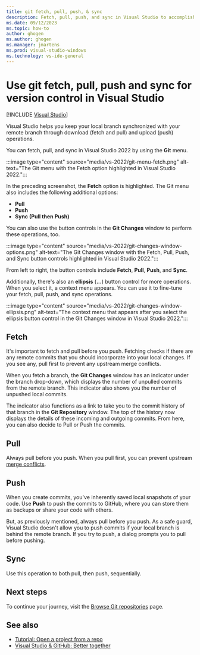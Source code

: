 ```yaml
---
title: git fetch, pull, push, & sync
description: Fetch, pull, push, and sync in Visual Studio to accomplish version control for your projects by using Git or Azure DevOps.
ms.date: 09/12/2023
ms.topic: how-to
author: ghogen
ms.author: ghogen
ms.manager: jmartens
ms.prod: visual-studio-windows
ms.technology: vs-ide-general
---
```

# Use git fetch, pull, push and sync for version control in Visual Studio

 [!INCLUDE [Visual Studio](~/includes/applies-to-version/vs-windows-only.md)]

Visual Studio helps you keep your local branch synchronized with your remote branch through download (fetch and pull) and upload (push) operations.

You can fetch, pull, and sync in Visual Studio 2022 by using the **Git** menu.

:::image type="content" source="media/vs-2022/git-menu-fetch.png" alt-text="The Git menu with the Fetch option highlighted in Visual Studio 2022.":::

In the preceding screenshot, the **Fetch** option is highlighted. The Git menu also includes the following additional options:

- **Pull**
- **Push**
- **Sync (Pull then Push)**

You can also use the button controls in the **Git Changes** window to perform these operations, too.

:::image type="content" source="media/vs-2022/git-changes-window-options.png" alt-text="The Git Changes window with the Fetch, Pull, Push, and Sync button controls highlighted in Visual Studio 2022.":::

From left to right, the button controls include **Fetch**, **Pull**, **Push**, and **Sync**.

Additionally, there's also an **ellipsis** (**...**) button control for more operations. When you select it, a context menu appears. You can use it to fine-tune your fetch, pull, push, and sync operations.

:::image type="content" source="media/vs-2022/git-changes-window-ellipsis.png" alt-text="The context menu that appears after you select the ellipsis button control in the Git Changes window in Visual Studio 2022.":::

## Fetch

It's important to fetch and pull before you push. Fetching checks if there are any remote commits that you should incorporate into your local changes. If you see any, pull first to prevent any upstream merge conflicts.

When you fetch a branch, the **Git Changes** window has an indicator under the branch drop-down, which displays the number of unpulled commits from the remote branch. This indicator also shows you the number of unpushed local commits.

The indicator also functions as a link to take you to the commit history of that branch in the **Git Repository** window. The top of the history now displays the details of these incoming and outgoing commits. From here, you can also decide to Pull or Push the commits.

## Pull

Always pull before you push. When you pull first, you can prevent upstream [merge conflicts](git-resolve-conflicts.md).

## Push

When you create commits, you've inherently saved local snapshots of your code. Use **Push** to push the commits to GitHub, where you can store them as backups or share your code with others.

But, as previously mentioned, always pull before you push. As a safe guard, Visual Studio doesn't allow you to push commits if your local branch is behind the remote branch. If you try to push, a dialog prompts you to pull before pushing.

## Sync

Use this operation to both pull, then push, sequentially.

## Next steps

To continue your journey, visit the [Browse Git repositories](git-browse-repository.md) page.

## See also

- [Tutorial: Open a project from a repo](../get-started/tutorial-open-project-from-repo.md)
- [Visual Studio & GitHub: Better together](https://visualstudio.microsoft.com/vs/github/)
